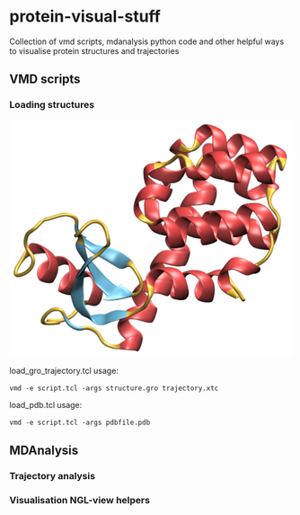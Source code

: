 # protein-visual-stuff
Collection of vmd scripts, mdanalysis python code and other helpful ways to visualise protein structures and trajectories

## VMD scripts

### Loading structures 

![Style A](figures/styleA.png)

load_gro_trajectory.tcl usage: 
```
vmd -e script.tcl -args structure.gro trajectory.xtc
```

load_pdb.tcl usage: 
```
vmd -e script.tcl -args pdbfile.pdb
```

## MDAnalysis

### Trajectory analysis 

### Visualisation NGL-view helpers
